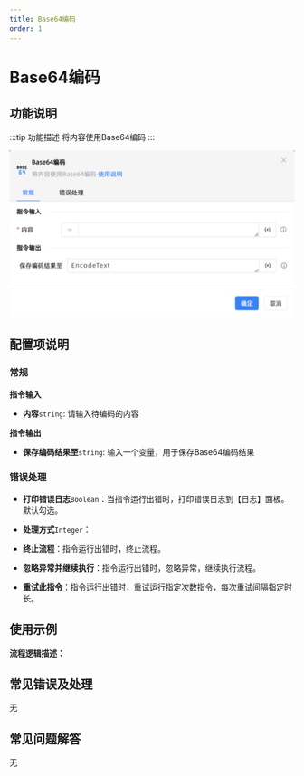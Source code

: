 ```yaml
---
title: Base64编码
order: 1
---
```


# Base64编码

## 功能说明

:::tip 功能描述
将内容使用Base64编码
:::

![Base64编码](../../../assets/Base64编码_command.png)

## 配置项说明

### 常规

**指令输入**

- **内容**`string`: 请输入待编码的内容


**指令输出**

- **保存编码结果至**`string`: 输入一个变量，用于保存Base64编码结果

### 错误处理

- **打印错误日志**`Boolean`：当指令运行出错时，打印错误日志到【日志】面板。默认勾选。

- **处理方式**`Integer`：

 - **终止流程**：指令运行出错时，终止流程。

 - **忽略异常并继续执行**：指令运行出错时，忽略异常，继续执行流程。

 - **重试此指令**：指令运行出错时，重试运行指定次数指令，每次重试间隔指定时长。

## 使用示例

**流程逻辑描述：** 

## 常见错误及处理

无

## 常见问题解答

无

